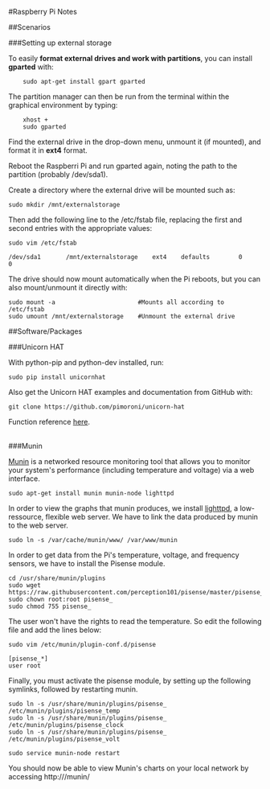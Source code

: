 #Raspberry Pi	Notes

##Scenarios

###Setting up external storage

To easily **format external drives and work with partitions**, you can install **gparted** with:

		sudo apt-get install gpart gparted
	
The partition manager can then be run from the terminal within the graphical environment by typing:
	
		xhost +
		sudo gparted

Find the external drive in the drop-down menu, unmount it (if mounted), and format it in **ext4** format.

Reboot the Raspberri Pi and run gparted again, noting the path to the partition (probably /dev/sda1).

Create a directory where the external drive will be mounted such as:

	sudo mkdir /mnt/externalstorage

Then add the following line to the /etc/fstab file, replacing the first and second entries with the appropriate values:

	sudo vim /etc/fstab

	/dev/sda1       /mnt/externalstorage    ext4    defaults        0       0

The drive should now mount automatically when the Pi reboots, but you can also mount/unmount it directly with:

	sudo mount -a						#Mounts all according to /etc/fstab
	sudo umount /mnt/externalstorage	#Unmount the external drive
	
	
	
##Software/Packages

###Unicorn HAT

With python-pip and python-dev installed, run:

	sudo pip install unicornhat

Also get the Unicorn HAT examples and documentation from GitHub with:

	git clone https://github.com/pimoroni/unicorn-hat

Function reference [here](https://github.com/pimoroni/unicorn-hat/blob/master/documentation/Function-reference.md).

</br>
###Munin

[Munin](http://guide.munin-monitoring.org/en/latest/index.html) is a networked resource monitoring tool that allows you to monitor your system's performance (including temperature and voltage) via a web interface.

	sudo apt-get install munin munin-node lighttpd

In order to view the graphs that munin produces, we install [lighttpd](http://www.lighttpd.net/), a low-ressource, flexible web server. We have to link the data produced by munin to the web server.

	sudo ln -s /var/cache/munin/www/ /var/www/munin
	
In order to get data from the Pi's temperature, voltage, and frequency sensors, we have to install the Pisense module.

	cd /usr/share/munin/plugins
	sudo wget https://raw.githubusercontent.com/perception101/pisense/master/pisense_
	sudo chown root:root pisense_
	sudo chmod 755 pisense_
	
The user won't have the rights to read the temperature. So edit the following file and add the lines below:

	sudo vim /etc/munin/plugin-conf.d/pisense
	
	[pisense_*]
	user root

Finally, you must activate the pisense module, by setting up the following symlinks, followed by restarting munin.

	sudo ln -s /usr/share/munin/plugins/pisense_ /etc/munin/plugins/pisense_temp
	sudo ln -s /usr/share/munin/plugins/pisense_ /etc/munin/plugins/pisense_clock
	sudo ln -s /usr/share/munin/plugins/pisense_ /etc/munin/plugins/pisense_volt

	sudo service munin-node restart

You should now be able to view Munin's charts on your local network by accessing http://<Raspberry Pi IP>/munin/
